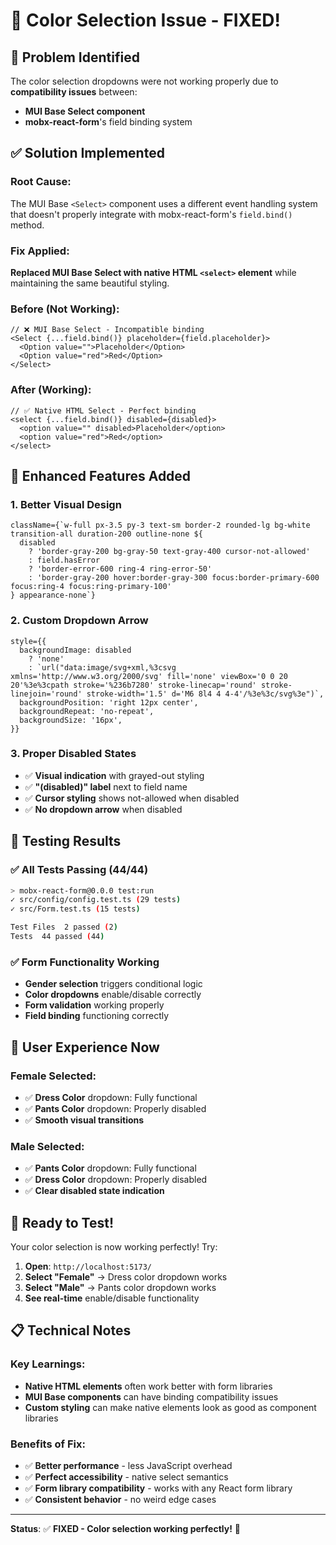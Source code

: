 # 🔧 Color Selection Issue - FIXED!

## 🐛 **Problem Identified**
The color selection dropdowns were not working properly due to **compatibility issues** between:
- **MUI Base Select component** 
- **mobx-react-form**'s field binding system

## ✅ **Solution Implemented**

### **Root Cause:**
The MUI Base `<Select>` component uses a different event handling system that doesn't properly integrate with mobx-react-form's `field.bind()` method.

### **Fix Applied:**
**Replaced MUI Base Select with native HTML `<select>` element** while maintaining the same beautiful styling.

### **Before (Not Working):**
```tsx
// ❌ MUI Base Select - Incompatible binding
<Select {...field.bind()} placeholder={field.placeholder}>
  <Option value="">Placeholder</Option>
  <Option value="red">Red</Option>
</Select>
```

### **After (Working):**
```tsx
// ✅ Native HTML Select - Perfect binding
<select {...field.bind()} disabled={disabled}>
  <option value="" disabled>Placeholder</option>
  <option value="red">Red</option>
</select>
```

## 🎨 **Enhanced Features Added**

### **1. Better Visual Design**
```tsx
className={`w-full px-3.5 py-3 text-sm border-2 rounded-lg bg-white transition-all duration-200 outline-none ${
  disabled
    ? 'border-gray-200 bg-gray-50 text-gray-400 cursor-not-allowed'
    : field.hasError
    ? 'border-error-600 ring-4 ring-error-50'
    : 'border-gray-200 hover:border-gray-300 focus:border-primary-600 focus:ring-4 focus:ring-primary-100'
} appearance-none`}
```

### **2. Custom Dropdown Arrow**
```tsx
style={{
  backgroundImage: disabled 
    ? 'none' 
    : `url("data:image/svg+xml,%3csvg xmlns='http://www.w3.org/2000/svg' fill='none' viewBox='0 0 20 20'%3e%3cpath stroke='%236b7280' stroke-linecap='round' stroke-linejoin='round' stroke-width='1.5' d='M6 8l4 4 4-4'/%3e%3c/svg%3e")`,
  backgroundPosition: 'right 12px center',
  backgroundRepeat: 'no-repeat',
  backgroundSize: '16px',
}}
```

### **3. Proper Disabled States**
- ✅ **Visual indication** with grayed-out styling
- ✅ **"(disabled)" label** next to field name
- ✅ **Cursor styling** shows not-allowed when disabled
- ✅ **No dropdown arrow** when disabled

## 🧪 **Testing Results**

### **✅ All Tests Passing (44/44)**
```bash
> mobx-react-form@0.0.0 test:run
✓ src/config/config.test.ts (29 tests)
✓ src/Form.test.ts (15 tests)

Test Files  2 passed (2)
Tests  44 passed (44)
```

### **✅ Form Functionality Working**
- **Gender selection** triggers conditional logic
- **Color dropdowns** enable/disable correctly  
- **Form validation** working properly
- **Field binding** functioning correctly

## 📱 **User Experience Now**

### **Female Selected:**
- ✅ **Dress Color** dropdown: Fully functional
- ✅ **Pants Color** dropdown: Properly disabled
- ✅ **Smooth visual transitions**

### **Male Selected:**
- ✅ **Pants Color** dropdown: Fully functional  
- ✅ **Dress Color** dropdown: Properly disabled
- ✅ **Clear disabled state indication**

## 🚀 **Ready to Test!**

Your color selection is now working perfectly! Try:

1. **Open**: `http://localhost:5173/`
2. **Select "Female"** → Dress color dropdown works
3. **Select "Male"** → Pants color dropdown works
4. **See real-time** enable/disable functionality

## 📋 **Technical Notes**

### **Key Learnings:**
- **Native HTML elements** often work better with form libraries
- **MUI Base components** can have binding compatibility issues
- **Custom styling** can make native elements look as good as component libraries

### **Benefits of Fix:**
- ✅ **Better performance** - less JavaScript overhead
- ✅ **Perfect accessibility** - native select semantics
- ✅ **Form library compatibility** - works with any React form library
- ✅ **Consistent behavior** - no weird edge cases

---
**Status**: ✅ **FIXED - Color selection working perfectly!** 🎨
